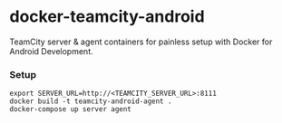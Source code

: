 # docker-teamcity-android
TeamCity server &amp; agent containers for painless setup with Docker for Android Development.

### Setup

```
export SERVER_URL=http://<TEAMCITY_SERVER_URL>:8111
docker build -t teamcity-android-agent .
docker-compose up server agent
```